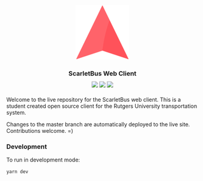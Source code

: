 <p align="center">
  <img src="/src/assets/icons/logo.svg" alt="Your image title" width="140"/>
</p>

<h3 align="center">ScarletBus Web Client</h3>
<p align="center" style="margin-top: -5px; margin-bottom: 20px;">
<img src="https://travis-ci.org/adam-piziak/scarletbus-web.svg?branch=master">
<img src="https://img.shields.io/badge/License-MIT-blue.svg">
<img src="https://img.shields.io/website/https/www.scarletbus.com.svg?label=status">
</p>
<p>
Welcome to the live repository for the ScarletBus web client. 
This is a student created open source client for the Rutgers 
University transportation system.

Changes to the master branch are automatically deployed to the live site. Contributions welcome. =)
</p>

### Development
To run in development mode:
~~~~
yarn dev
~~~~
  
